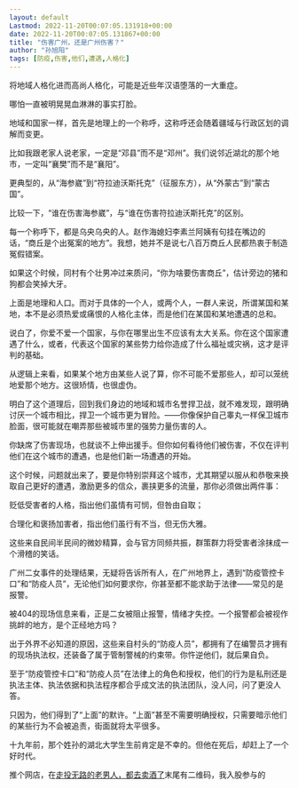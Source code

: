 ```yaml
---
layout: default
Lastmod: 2022-11-20T00:07:05.131918+00:00
date: 2022-11-20T00:07:05.131867+00:00
title: "伤害广州，还是广州伤害？"
author: "孙旭阳"
tags: [防疫,伤害,他们,遭遇,人格化]
---
```


将地域人格化进而高尚人格化，可能是近些年汉语堕落的一大重症。  

哪怕一直被明晃晃血淋淋的事实打脸。

地域和国家一样，首先是地理上的一个称呼，这称呼还会随着疆域与行政区划的调解而变更。

比如我跟老家人说老家，一定是“邓县”而不是“邓州”。我们说邻近湖北的那个地市，一定叫“襄樊”而不是“襄阳”。

更典型的，从“海参崴”到“符拉迪沃斯托克”（征服东方），从“外蒙古”到“蒙古国”。

比较一下，“谁在伤害海参崴”，与“谁在伤害符拉迪沃斯托克”的区别。

每一个称呼下，都是乌央乌央的人。赵作海媳妇李素兰阿姨有句挂在嘴边的话，“商丘是个出冤案的地方”。我想，她并不是说七八百万商丘人民都热衷于制造冤假错案。

如果这个时候，同村有个壮男冲过来质问，“你为啥要伤害商丘”，估计旁边的猪和狗都会笑掉大牙。

上面是地理和人口。而对于具体的一个人，或两个人，一群人来说，所谓某国和某地，本不是必须热爱或痛恨的人格化主体，而是他们在某国和某地遭遇的总和。

说白了，你爱不爱一个国家，与你在哪里出生不应该有太大关系。你在这个国家遭遇了什么，或者，代表这个国家的某些势力给你造成了什么福祉或灾祸，这才是评判的基础。

从逻辑上来看，如果某个地方由某些人说了算，你不可能不爱那些人，却可以笼统地爱那个地方。这很矫情，也很虚伪。

明白了这个道理后，回到我们身边的地域和城市名誉捍卫战，就不难发现，跟明确讨厌一个城市相比，捍卫一个城市更为冒险。——你像保护自己睾丸一样保卫城市脸面，很可能就在嘲弄那些被城市里的强势力量伤害的人。

你缺席了伤害现场，也就谈不上伸出援手。但你如何看待他们被伤害，不仅在评判他们在这个城市的遭遇，也是他们新一场遭遇的开始。

这个时候，问题就出来了，要是你特别崇拜这个城市，尤其期望以服从和恭敬来换取自己更好的遭遇，激励更多的信众，裹挟更多的流量，那你必须做出两件事：

贬低受害者的人格，指出他们虽情有可悯，但咎由自取；

合理化和褒扬加害者，指出他们虽行有不当，但无伤大雅。

这些来自民间半民间的微妙精算，会与官方同频共振，群策群力将受害者涂抹成一个滑稽的笑话。

广州二女事件的处理结果，无疑将告诉所有人，在广州地界上，遇到“防疫管控卡口”和“防疫人员”，无论他们如何要求你，你甚至都不能求助于法律——常见的是报警。

被404的现场信息来看，正是二女被阻止报警，情绪才失控。一个报警都会被视作挑衅的地方，是个正经地方吗？

出于外界不必知道的原因，这些来自村头的“防疫人员”，都拥有了在编警员才拥有的现场执法权，还装备了属于管制警械的约束带。你忤逆他们，就后果自负。

至于“防疫管控卡口”和“防疫人员”在法律上的角色和授权，他们的行为是私刑还是执法主体、执法依据和执法程序都合乎成文法的执法团队，没人问，问了更没人答。

只因为，他们得到了“上面”的默许。“上面”甚至不需要明确授权，只需要暗示他们的某些行为不会被追责，街面就将太平很多。

十九年前，那个姓孙的湖北大学生生前肯定是不幸的。但他在死后，却赶上了一个好时代。

推个网店，在[走投无路的老男人，都去卖酒了](http://mp.weixin.qq.com/s?__biz=MzA4MDU2NTU2Ng==&mid=2648423451&idx=1&sn=764801eb6539d2b6f854557641206f28&chksm=878d584ab0fad15c245d567cee73ba04046a45f4c3c9c7379b8958989bf1e8459bb3d2e9209a&scene=21#wechat_redirect)末尾有二维码，我入股参与的

